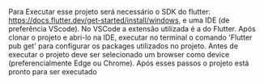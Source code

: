 Para Executar esse projeto será necessário o SDK do flutter: https://docs.flutter.dev/get-started/install/windows, e uma IDE (de preferência VScode).
No VSCode a extensão utilizada é a do Flutter. Após clonar o projeto e abri-lo na IDE, executar no terminal o comando 'Flutter pub get' para configurar os packages utilizados no projeto.
Antes de executar o projeto deve ser selecionado um browser como device (preferencialmente Edge ou Chrome). Após esses passos o projeto está pronto para ser executado
